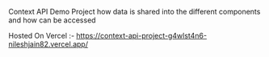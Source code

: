 Context API Demo Project how data is shared into the different components and how can be accessed  

Hosted On Vercel :- https://context-api-project-g4wlst4n6-nileshjain82.vercel.app/
